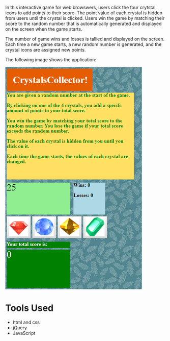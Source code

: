 
In this interactive game for web browswers, users click the four crytstal icons to add points to their score. The point value of each crystal is hidden from users until the crystal is clicked. Users win the game by matching their score to the random number that is automatically generated and displayed on the screen when the game starts. 

The number of game wins and losses is tallied and displayed on the screen. Each time a new game starts, a new random number is generated, and the crystal icons are assigned new points.

The following image shows the application:

![train image](assets/images/crystals-game.png)

# Tools Used

- html and css
- jQuery
- JavaScript

